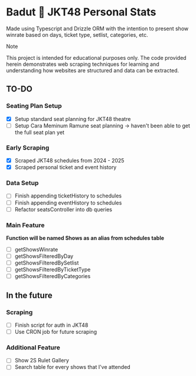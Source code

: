 # Badut 🤡 JKT48 Personal Stats
Made using Typescript and Drizzle ORM with the intention to present show winrate based on days, ticket type, setlist, categories, etc.

> [!NOTE]
> This project is intended for educational purposes only. The code provided herein demonstrates web scraping techniques for learning and understanding how websites are structured and data can be extracted.

## TO-DO
### Seating Plan Setup
- [x] Setup standard seat planning for JKT48 theatre
- [ ] Setup Cara Meminum Ramune seat planning -> haven't been able to get the full seat plan yet

### Early Scraping
- [x] Scraped JKT48 schedules from 2024 - 2025
- [x] Scraped personal ticket and event history

### Data Setup
- [ ] Finish appending ticketHistory to schedules
- [ ] Finish appending eventHistory to schedules
- [ ] Refactor seatsController into db queries

### Main Feature
**Function will be named Shows as an alias from schedules table**
- [ ] getShowsWinrate
- [ ] getShowsFilteredByDay
- [ ] getShowsFilteredBySetlist
- [ ] getShowsFilteredByTicketType
- [ ] getShowsFilteredByCategories

## In the future
### Scraping
- [ ] Finish script for auth in JKT48
- [ ] Use CRON job for future scraping

### Additional Feature
- [ ] Show 2S Rulet Gallery
- [ ] Search table for every shows that I've attended